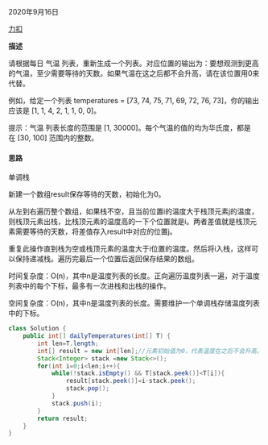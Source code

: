 2020年9月16日

[力扣](https://leetcode-cn.com/problems/daily-temperatures/)

**描述**

请根据每日 气温 列表，重新生成一个列表。对应位置的输出为：要想观测到更高的气温，至少需要等待的天数。如果气温在这之后都不会升高，请在该位置用0来代替。

例如，给定一个列表 temperatures = [73, 74, 75, 71, 69, 72, 76, 73]，你的输出应该是 [1, 1, 4, 2, 1, 1, 0, 0]。

提示：气温 列表长度的范围是 [1, 30000]。每个气温的值的均为华氏度，都是在 [30, 100] 范围内的整数。

#### 思路

单调栈

新建一个数组result保存等待的天数，初始化为0。

从左到右遍历整个数组，如果栈不空，且当前位置i的温度大于栈顶元素j的温度，则栈顶元素出栈，比栈顶元素的温度高的一下个位置就是i。两者差值就是栈顶元素需要等待的天数，将差值存入result中对应的位置j。

重复此操作直到栈为空或栈顶元素的温度大于i位置的温度。然后将i入栈，这样可以保持递减栈。遍历完最后一个位置后返回保存结果的数组。

时间复杂度：O(n)，其中n是温度列表的长度。正向遍历温度列表一遍，对于温度列表中的每个下标，最多有一次进栈和出栈的操作。

空间复杂度：O(n)，其中n是温度列表的长度。需要维护一个单调栈存储温度列表中的下标。

```java
class Solution {
    public int[] dailyTemperatures(int[] T) {
        int len=T.length;
        int[] result = new int[len];//元素初始值为0，代表温度在之后不会升高。
        Stack<Integer> stack =new Stack<>();
        for(int i=0;i<len;i++){
            while(!stack.isEmpty() && T[stack.peek()]<T[i]){
                result[stack.peek()]=i-stack.peek();
                stack.pop();    
            }
            stack.push(i);
        }
        return result;
    }
}
```
